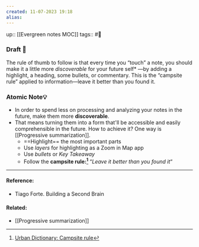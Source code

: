 ```yaml
---
created: 11-07-2023 19:18
alias:
---
```

up:: [[Evergreen notes MOC]]
tags:: #🌳 


### Draft 📝
The rule of thumb to follow is that every time you “touch” a note, you should make it a little more *discoverable* for your future self* —by adding a highlight, a heading, some bullets, or commentary. This is the “campsite rule” applied to information—leave it better than you found it.

### Atomic Note💡
- In order to spend less on processing and analyzing your notes in the future, make them more **discoverable**.
- That means turning them into a form that'll be accessible and easily comprehensible in the future. How to achieve it? One way is [[Progressive summarization]].
	- ==Highlight== the most important parts
	- Use *layers* for highlighting as a Zoom in Map app
	- Use *bullets* or *Key Takeaway*
	- Follow the **campsite rule:[^1]** “*Leave it better than you found it*“

---
#### Reference:
- Tiago Forte. Building a Second Brain

#### Related:
- [[Progressive summarization]]

[^1]: [Urban Dictionary: Campsite rule](https://www.urbandictionary.com/define.php?term=Campsite+rule)
